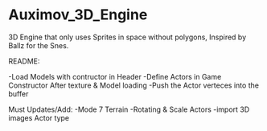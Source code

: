 # Auximov_3D_Engine
3D Engine that only uses Sprites in space without polygons, Inspired by Ballz for the Snes.

README:

-Load Models with contructor in Header
-Define Actors in Game Constructor After texture & Model loading
-Push the Actor verteces into the buffer

Must Updates/Add:
-Mode 7 Terrain
-Rotating & Scale Actors
-import 3D images Actor type
